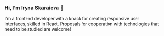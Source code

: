 ### Hi, I’m Iryna Skaraieva 👋

I'm a frontend developer with a knack for creating responsive user interfaces, skilled in React.
Proposals for cooperation with technologies that need to be studied are welcome!

<!---
Irskaraieva/Irskaraieva is a ✨ special ✨ repository because its `README.md` (this file) appears on your GitHub profile.
You can click the Preview link to take a look at your changes.
--->
